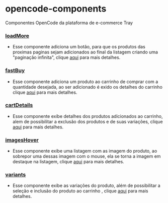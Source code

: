 # opencode-components
Componentes OpenCode da plataforma de e-commerce Tray


### [loadMore](https://github.com/TaahSene/opencode-components/blob/master/loadMore/README.md)

- Esse componente adiciona um botão, para que os produtos das proximas paginas sejam adicionados ao final da listagem criando uma "paginação infinita", clique [aqui](https://github.com/TaahSene/opencode-components/blob/master/loadMore/README.md) para mais detalhes.


### [fastBuy](https://github.com/TaahSene/opencode-components/blob/master/fastBuy/README.md)

- Esse componente adiciona um produto ao carrinho de comprar com a quantidade desejada, ao ser adicionado é exido os detalhes do carrinho clique [aqui](https://github.com/TaahSene/opencode-components/blob/master/fastBuy/README.md) para mais detalhes.


### [cartDetails](https://github.com/TaahSene/opencode-components/blob/master/cartDetails/README.md)

- Esse componente exibe detalhes dos produtos adicionados ao carrinho, alem de possibilitar a exclusão dos produtos e de suas variações, clique [aqui](https://github.com/TaahSene/opencode-components/blob/master/cartDetails/README.md) para mais detalhes.

### [imagesHover](https://github.com/TaahSene/opencode-components/blob/master/imagesHover/README.md)

- Esse componente exibe uma listagem com as imagem do produto, ao sobrepor uma dessas imagem com o mouse, ela se torna a imagem em destaque na listagem, clique [aqui](https://github.com/TaahSene/opencode-components/blob/master/imagesHover/README.md) para mais detalhes.

### [variants](https://github.com/TaahSene/opencode-components/blob/master/variants/README.md)

- Esse componente exibe as variações do produto, além de possibilitar a seleção e inclusão do produto ao carrinho , clique [aqui](https://github.com/TaahSene/opencode-components/blob/master/variants/README.md) para mais detalhes.
